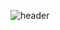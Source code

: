 ![header](https://capsule-render.vercel.app/api?type=waving&color=0:EEFF00,100:a82da8&text=Welcome%20to%20Minttoning%20GitHub%20👋&animation=twinkling&fontSize=35&fontAlignY=40&fontAlign=70&height=300)

